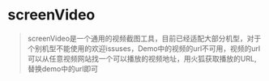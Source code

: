 # screenVideo

> screenVideo是一个通用的视频截图工具，目前已经适配大部分机型，对于个别机型不能使用的欢迎issuses，Demo中的视频的url不可用，视频的url可以从任意视频网站找一个可以播放的视频地址，用火狐获取播放的URL,替换demo中的url即可
